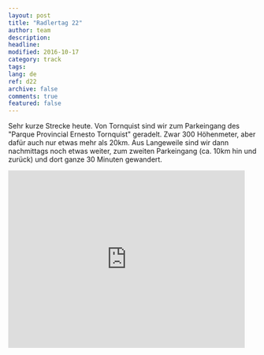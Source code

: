 ```yaml
---
layout: post
title: "Radlertag 22"
author: team
description: 
headline: 
modified: 2016-10-17
category: track
tags: 
lang: de
ref: d22
archive: false
comments: true
featured: false
---
```


Sehr kurze Strecke heute. Von Tornquist sind wir zum Parkeingang des "Parque Provincial Ernesto Tornquist" geradelt. Zwar 300 Höhenmeter, aber dafür auch nur etwas mehr als 20km. Aus Langeweile sind wir dann nachmittags noch etwas weiter, zum zweiten Parkeingang (ca. 10km hin und zurück) und dort ganze 30 Minuten gewandert.


<iframe width="480" height="360" src="http://track-kit.net/maps_s3/?v=embed&track=230877.gpx" frameborder="0" allowfullscreen></iframe>










